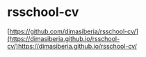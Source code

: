 # rsschool-cv
[https://github.com/dimasiberia/rsschool-cv/](https://dimasiberia.github.io/rsschool-cv/)https://dimasiberia.github.io/rsschool-cv/
